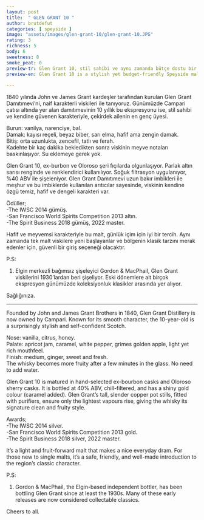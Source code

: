 ```yaml
---
layout: post
title:  " GLEN GRANT 10 "
author: brutdefut
categories: [ speyside ]
image: "assets/images/glen-grant-10/glen-grant-10.JPG"
rating: 3
richness: 5
body: 6
sweetness: 8
smoke_peat: 0
preview-tr: Glen Grant 10, stil sahibi ve aynı zamanda bütçe dostu bir Speyside maltı.                      
preview-en: Glen Grant 10 is a stylish yet budget-friendly Speyside malt.     
                 
---
```


1840 yılında John ve James Grant kardeşler tarafından kurulan Glen Grant Damıtımevi’ni, naif karakterli viskileri ile tanıyoruz. Günümüzde Campari çatısı altında yer alan damıtımevinin 10 yıllık bu ekspresyonu ise, stil sahibi ve kendine güvenen karakteriyle, çekirdek ailenin en genç üyesi.  

Burun: vanilya, narenciye, bal.   
Damak: kayısı reçeli, beyaz biber, sarı elma, hafif ama zengin damak.  
Bitiş: orta uzunlukta, zencefil, tatlı ve ferah.    
Kadehte bir kaç dakika bekledikten sonra viskinin meyve notaları baskınlaşıyor. Su eklemeye gerek yok.  

Glen Grant 10, ex-burbon ve Oloroso şeri fıçılarda olgunlaşıyor. Parlak altın sarısı renginde ve renklendirici kullanılıyor. Soğuk filtrasyon uygulanıyor, %40 ABV ile şişeleniyor. Glen Grant Damıtımevi uzun bakır imbikleri ile meşhur ve bu imbiklerde kullanılan arıtıcılar sayesinde, viskinin kendine özgü temiz, hafif ve dengeli karakteri var.  

Ödüller;  
-The IWSC 2014 gümüş.   
-San Francisco World Spirits Competition 2013 altın.   
-The Spirit Business 2018 gümüş, 2022 master.  

Hafif ve meyvemsi karakteriyle bu malt, günlük içim için iyi bir tercih. Aynı zamanda tek malt viskilere yeni başlayanlar ve bölgenin klasik tarzını merak edenler için, güvenli bir giriş seçeneği olacaktır.  

P.S:   
1. Elgin merkezli bağımsız şişeleyici Gordon & MacPhail, Glen Grant viskilerini 1930’lardan beri şişeliyor. Eski dönemlere ait birçok ekspresyon günümüzde koleksiyonluk klasikler arasında yer alıyor.   

Sağlığınıza.         
   
-----------------------------------------------

<p id="english"></p>

Founded by John and James Grant Brothers in 1840, Glen Grant Distillery is now owned by Campari. Known for its smooth character, the 10-year-old is a surprisingly stylish and self-confident Scotch.    

Nose: vanilla, citrus, honey.   
Palate: apricot jam, caramel, white pepper, grimes golden apple, light yet rich mouthfeel.     
Finish: medium, ginger, sweet and fresh.     
The whisky becomes more fruity after a few minutes in the glass. No need to add water.   

Glen Grant 10 is matured in hand-selected ex-bourbon casks and Oloroso sherry casks. It is bottled at 40% ABV, chill-filtered, and has a shiny gold colour (caramel added). Glen Grant’s tall, slender copper pot stills, fitted with purifiers, ensure only the lightest vapours rise, giving the whisky its signature clean and fruity style.  

Awards;  
-The IWSC 2014 silver.   
-San Francisco World Spirits Competition 2013 gold.   
-The Spirit Business 2018 silver, 2022 master.  

It’s a light and fruit-forward malt that makes a nice everyday dram. For those new to single malts, it’s a safe, friendly, and well-made introduction to the region’s classic character.  

P.S:  
1. Gordon & MacPhail, the Elgin-based independent bottler, has been bottling Glen Grant since at least the 1930s. Many of these early releases are now considered collectable classics.    

Cheers to all.    
